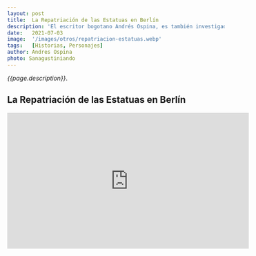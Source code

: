```yaml
---
layout: post
title:  La Repatriación de las Estatuas en Berlín
description: 'El escritor bogotano Andrés Ospina, es también investigador, relator y compilador de historia. En este video él profundiza y sigue los pasos de Konrad Theodore Preuss, su hazaña y la anhelada reivindicación que espera la comunidad, por el hurto de artículos del patrimonio arqueológico de San Agustin y el Macizo Colombiano'
date:   2021-07-03
image:  '/images/otros/repatriacion-estatuas.webp'
tags:   [Historias, Personajes]
author: Andres Ospina
photo: Sanagustiniando
---
```

*{{page.description}}*.

## La Repatriación de las Estatuas en Berlín

<iframe width="560" height="315" src="https://www.youtube-nocookie.com/embed/7STNSSt9biw" title="YouTube video player" frameborder="0" allow="accelerometer; autoplay; clipboard-write; encrypted-media; gyroscope; picture-in-picture" allowfullscreen></iframe>
